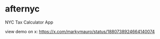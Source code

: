 # afternyc
NYC Tax Calculator App

view demo on x: https://x.com/markymauro/status/1880738924664140074
